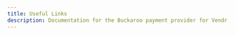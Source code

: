```yaml
---
title: Useful Links
description: Documentation for the Buckaroo payment provider for Vendr, the eCommerce solution for Umbraco v8+
---
```


<work-in-progress></work-in-progress>